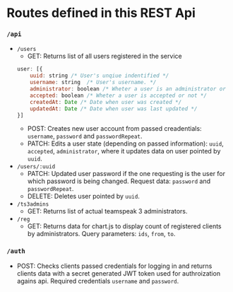 # Routes defined in this REST Api

### `/api`
  - `/users`
     - GET: Returns list of all users registered in the service
     ```javascript
     user: [{
         uuid: string /* User's unqiue indentified */
         username: string  /* User's username. */
         administrator: boolean /* Wheter a user is an administrator or not */
         accepted: boolean /* Wheter a user is accepted or not */
         createdAt: Date /* Date when user was created */
         updatedAt: Date /* Date when user was last updated */
     }]
     ```
     - POST: Creates new user account from passed creadentials: `username`, `password` and `passwordRepeat`.
     - PATCH: Edits a user state (depending on passed information): `uuid`, `accepted`, `administrator`, where it updates data on user pointed by `uuid`.
  - `/users/:uuid`
    - PATCH: Updated user password if the one requesting is the user for which password is being changed. Request data: `password` and `passwordRepeat`.
    - DELETE: Deletes user pointed by `uuid`.
  - `/ts3admins`
    - GET: Returns list of actual teamspeak 3 administrators.
  - `/reg`
    - GET: Returns data for chart.js to display count of registered clients by administrators. Query parameters: `ids`, `from`, `to`.
### `/auth`
  - POST: Checks clients passed credentials for logging in and returns clients data with a secret generated JWT token used for authroization agains api. Required credentials `username` and `password`.